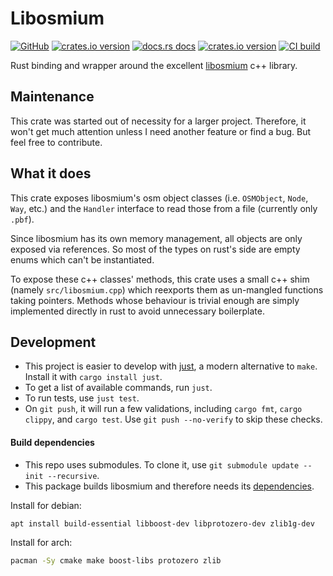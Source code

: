 # Libosmium

[![GitHub](https://img.shields.io/badge/github-libosmium-8da0cb?logo=github)](https://github.com/gammelalf/libosmium)
[![crates.io version](https://img.shields.io/crates/v/libosmium.svg)](https://crates.io/crates/libosmium)
[![docs.rs docs](https://docs.rs/libosmium/badge.svg)](https://docs.rs/libosmium)
[![crates.io version](https://img.shields.io/crates/l/libosmium.svg)](https://github.com/gammelalf/libosmium/blob/master/LICENSE)
[![CI build](https://github.com/gammelalf/libosmium/workflows/CI/badge.svg)](https://github.com/gammelalf/libosmium/actions)

Rust binding and wrapper around the excellent [libosmium](https://osmcode.org/libosmium/) c++ library.

## Maintenance

This crate was started out of necessity for a larger project.
Therefore, it won't get much attention unless I need another feature or find a bug.
But feel free to contribute.

## What it does

This crate exposes libosmium's osm object classes (i.e. `OSMObject`, `Node`, `Way`, etc.)
and the `Handler` interface to read those from a file (currently only `.pbf`).

Since libosmium has its own memory management, all objects are only exposed via references.
So most of the types on rust's side are empty enums which can't be instantiated.

To expose these c++ classes' methods, this crate uses a small c++ shim (namely `src/libosmium.cpp`)
which reexports them as un-mangled functions taking pointers.
Methods whose behaviour is trivial enough are simply implemented directly in rust to avoid unnecessary boilerplate.

## Development
* This project is easier to develop with [just](https://github.com/casey/just#readme), a modern alternative to `make`. Install it with `cargo install just`.
* To get a list of available commands, run `just`.
* To run tests, use `just test`.
* On `git push`, it will run a few validations, including `cargo fmt`, `cargo clippy`, and `cargo test`.  Use `git push --no-verify` to skip these checks.

#### Build dependencies

* This repo uses submodules.  To clone it, use `git submodule update --init --recursive`.
* This package builds libosmium and therefore needs its [dependencies](https://osmcode.org/libosmium/manual.html#dependencies).

Install for debian:
```bash
apt install build-essential libboost-dev libprotozero-dev zlib1g-dev
```

Install for arch:
```bash
pacman -Sy cmake make boost-libs protozero zlib
```
